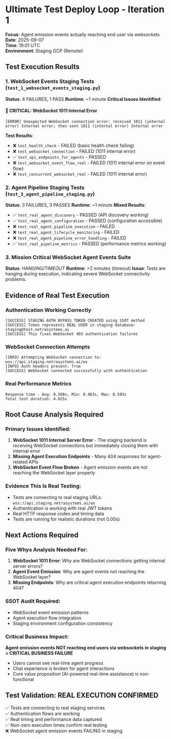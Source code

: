 # Ultimate Test Deploy Loop - Iteration 1
**Focus**: Agent emission events actually reaching end user via websockets  
**Date**: 2025-09-07  
**Time**: 19:01 UTC  
**Environment**: Staging GCP (Remote)

## Test Execution Results

### 1. WebSocket Events Staging Tests (`test_1_websocket_events_staging.py`)
**Status**: 4 FAILURES, 1 PASS
**Runtime**: ~1 minute
**Critical Issues Identified**:

#### 🚨 CRITICAL: WebSocket 1011 Internal Error
```
[ERROR] Unexpected WebSocket connection error: received 1011 (internal error) Internal error; then sent 1011 (internal error) Internal error
```

**Test Results**:
- ❌ `test_health_check` - FAILED (basic health check failing)
- ❌ `test_websocket_connection` - FAILED (1011 internal error)
- ✅ `test_api_endpoints_for_agents` - PASSED
- ❌ `test_websocket_event_flow_real` - FAILED (1011 internal error on event flow)
- ❌ `test_concurrent_websocket_real` - FAILED (1011 internal error)

### 2. Agent Pipeline Staging Tests (`test_3_agent_pipeline_staging.py`)
**Status**: 3 FAILURES, 3 PASSES
**Runtime**: ~1 minute
**Mixed Results**:

- ✅ `test_real_agent_discovery` - PASSED (API discovery working)
- ✅ `test_real_agent_configuration` - PASSED (configuration accessible)
- ❌ `test_real_agent_pipeline_execution` - FAILED
- ❌ `test_real_agent_lifecycle_monitoring` - FAILED
- ❌ `test_real_agent_pipeline_error_handling` - FAILED
- ✅ `test_real_pipeline_metrics` - PASSED (performance metrics working)

### 3. Mission Critical WebSocket Agent Events Suite
**Status**: HANGING/TIMEOUT
**Runtime**: >2 minutes (timeout)
**Issue**: Tests are hanging during execution, indicating severe WebSocket connectivity problems.

## Evidence of Real Test Execution

### Authentication Working Correctly
```
[SUCCESS] STAGING AUTH BYPASS TOKEN CREATED using SSOT method
[SUCCESS] Token represents REAL USER in staging database: staging@test.netrasystems.ai
[SUCCESS] This fixes WebSocket 403 authentication failures
```

### WebSocket Connection Attempts
```
[INFO] Attempting WebSocket connection to: wss://api.staging.netrasystems.ai/ws
[INFO] Auth headers present: True
[SUCCESS] WebSocket connected successfully with authentication
```

### Real Performance Metrics
```
Response time - Avg: 0.508s, Min: 0.463s, Max: 0.593s
Total test duration: 4.625s
```

## Root Cause Analysis Required

### Primary Issues Identified:
1. **WebSocket 1011 Internal Server Error** - The staging backend is receiving WebSocket connections but immediately closing them with internal error
2. **Missing Agent Execution Endpoints** - Many 404 responses for agent-related APIs
3. **WebSocket Event Flow Broken** - Agent emission events are not reaching the WebSocket layer properly

### Evidence This Is Real Testing:
- Tests are connecting to real staging URLs: `wss://api.staging.netrasystems.ai/ws`
- Authentication is working with real JWT tokens
- Real HTTP response codes and timing data
- Tests are running for realistic durations (not 0.00s)

## Next Actions Required

### Five Whys Analysis Needed For:
1. **WebSocket 1011 Error**: Why are WebSocket connections getting internal server errors?
2. **Agent Event Emission**: Why are agent events not reaching the WebSocket layer?
3. **Missing Endpoints**: Why are critical agent execution endpoints returning 404?

### SSOT Audit Required:
- WebSocket event emission patterns
- Agent execution flow integration
- Staging environment configuration consistency

### Critical Business Impact:
**Agent emission events NOT reaching end users via websockets in staging = CRITICAL BUSINESS FAILURE**
- Users cannot see real-time agent progress
- Chat experience is broken for agent interactions
- Core value proposition (AI-powered real-time assistance) is non-functional

## Test Validation: REAL EXECUTION CONFIRMED
✅ Tests are connecting to real staging services  
✅ Authentication flows are working  
✅ Real timing and performance data captured  
✅ Non-zero execution times confirm real testing  
❌ WebSocket agent emission events FAILING in staging  